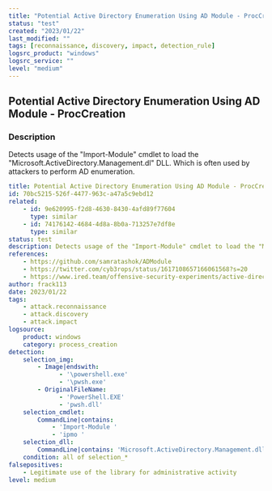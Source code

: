 ```yaml
---
title: "Potential Active Directory Enumeration Using AD Module - ProcCreation"
status: "test"
created: "2023/01/22"
last_modified: ""
tags: [reconnaissance, discovery, impact, detection_rule]
logsrc_product: "windows"
logsrc_service: ""
level: "medium"
---
```


## Potential Active Directory Enumeration Using AD Module - ProcCreation

### Description

Detects usage of the "Import-Module" cmdlet to load the "Microsoft.ActiveDirectory.Management.dl" DLL. Which is often used by attackers to perform AD enumeration.

```yml
title: Potential Active Directory Enumeration Using AD Module - ProcCreation
id: 70bc5215-526f-4477-963c-a47a5c9ebd12
related:
    - id: 9e620995-f2d8-4630-8430-4afd89f77604
      type: similar
    - id: 74176142-4684-4d8a-8b0a-713257e7df8e
      type: similar
status: test
description: Detects usage of the "Import-Module" cmdlet to load the "Microsoft.ActiveDirectory.Management.dl" DLL. Which is often used by attackers to perform AD enumeration.
references:
    - https://github.com/samratashok/ADModule
    - https://twitter.com/cyb3rops/status/1617108657166061568?s=20
    - https://www.ired.team/offensive-security-experiments/active-directory-kerberos-abuse/active-directory-enumeration-with-ad-module-without-rsat-or-admin-privileges
author: frack113
date: 2023/01/22
tags:
    - attack.reconnaissance
    - attack.discovery
    - attack.impact
logsource:
    product: windows
    category: process_creation
detection:
    selection_img:
        - Image|endswith:
              - '\powershell.exe'
              - '\pwsh.exe'
        - OriginalFileName:
              - 'PowerShell.EXE'
              - 'pwsh.dll'
    selection_cmdlet:
        CommandLine|contains:
            - 'Import-Module '
            - 'ipmo '
    selection_dll:
        CommandLine|contains: 'Microsoft.ActiveDirectory.Management.dll'
    condition: all of selection_*
falsepositives:
    - Legitimate use of the library for administrative activity
level: medium

```
